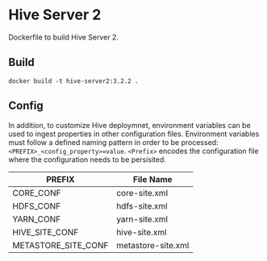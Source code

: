 # Hive Server 2
Dockerfile to build Hive Server 2.

## Build
```
docker build -t hive-server2:3.2.2 .
```

## Config

In addition, to customize Hive deploymnet, environment variables can be used to ingest properties in other configuration files. Environment variables must follow a defined naming pattern in order to be processed: `<PREFIX>_<config_property>=value`. `<Prefix>` encodes the configuration file where the configuration needs to be persisited.

| PREFIX              | File Name          |
|---------------------|--------------------|
| CORE_CONF           | core-site.xml      |
| HDFS_CONF           | hdfs-site.xml      |
| YARN_CONF           | yarn-site.xml      |
| HIVE_SITE_CONF      | hive-site.xml      |
| METASTORE_SITE_CONF | metastore-site.xml |